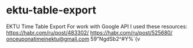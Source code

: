# ektu-table-export
EKTU Time Table Export
For work with Google API I used these resources:
https://habr.com/ru/post/483302/
https://habr.com/ru/post/525680/
onceuponatimeinektu@gmail.com
59"NgdSb2^#Y%`{v
